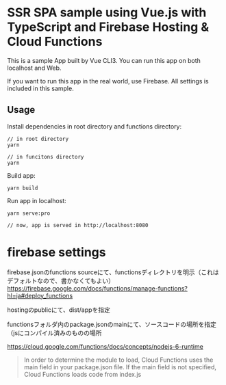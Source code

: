 # SSR SPA sample using Vue.js with TypeScript and Firebase Hosting & Cloud Functions
This is a sample App built by Vue CLI3. You can run this app on both localhost and Web.

If you want to run this app in the real world, use Firebase. All settings is included in this sample.

## Usage
Install dependencies in root directory and functions directory:

```
// in root directory
yarn

// in funcitons directory
yarn
```

Build app:

```
yarn build
```

Run app in localhost:

```
yarn serve:pro

// now, app is served in http://localhost:8080
```




# firebase settings
firebase.jsonのfunctions sourceにて、functionsディレクトリを明示（これはデフォルトなので、書かなくてもよい）
https://firebase.google.com/docs/functions/manage-functions?hl=ja#deploy_functions

hostingのpublicにて、dist/appを指定

functionsフォルダ内のpackage.jsonのmainにて、ソースコードの場所を指定（jsにコンパイル済みのものの場所

https://cloud.google.com/functions/docs/concepts/nodejs-6-runtime
> In order to determine the module to load, Cloud Functions uses the main field in your package.json file. If the main field is not specified, Cloud Functions loads code from index.js 
